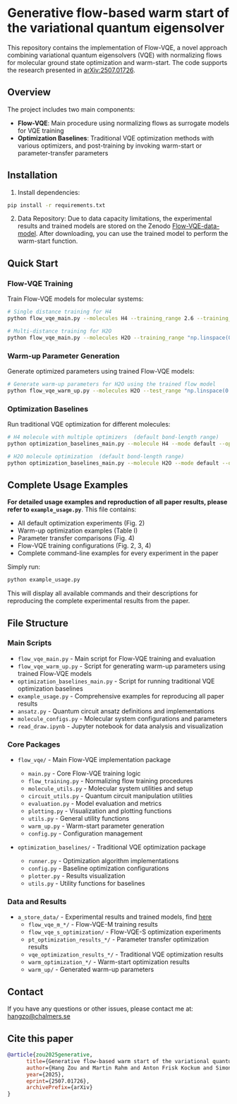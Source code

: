 # Generative flow-based warm start of the variational quantum eigensolver

This repository contains the implementation of Flow-VQE, a novel approach combining variational quantum eigensolvers (VQE) with normalizing flows for molecular ground state optimization and warm-start. The code supports the research presented in [arXiv:2507.01726](https://arxiv.org/abs/2507.01726).

## Overview

The project includes two main components:
- **Flow-VQE**: Main procedure using normalizing flows as surrogate models for VQE training
- **Optimization Baselines**: Traditional VQE optimization methods with various optimizers, and post-training by invoking warm-start or parameter-transfer parameters

## Installation

1. Install dependencies:
```bash
pip install -r requirements.txt
```
2. Data Repository: Due to data capacity limitations, the experimental results and trained models are stored on the Zenodo [Flow-VQE-data-model](https://doi.org/10.5281/zenodo.17278313). After downloading, you can use the trained model to perform the warm-start function.

## Quick Start

### Flow-VQE Training

Train Flow-VQE models for molecular systems:

```bash
# Single distance training for H4
python flow_vqe_main.py --molecules H4 --training_range 2.6 --training_mode single --n_flows 7  --n_epochs 3001

# Multi-distance training for H2O 
python flow_vqe_main.py --molecules H2O --training_range "np.linspace(0.8, 1.8, 6)" --training_mode multi --n_epochs 5001 
```

### Warm-up Parameter Generation

Generate optimized parameters using trained Flow-VQE models:

```bash
# Generate warm-up parameters for H2O using the trained flow model 
python flow_vqe_warm_up.py --molecules H2O --test_range "np.linspace(0.75, 1.9, 50)"
```

### Optimization Baselines

Run traditional VQE optimization for different molecules:

```bash
# H4 molecule with multiple optimizers  (default bond-length range)
python optimization_baselines_main.py --molecule H4 --mode default --optimizers ADAM GD QNSPSA

# H2O molecule optimization  (default bond-length range)
python optimization_baselines_main.py --molecule H2O --mode default --optimizers ADAM GD QNSPSA
```
 
## Complete Usage Examples

**For detailed usage examples and reproduction of all paper results, please refer to `example_usage.py`**. This file contains:

- All default optimization experiments (Fig. 2)
- Warm-up optimization examples (Table I) 
- Parameter transfer comparisons (Fig. 4)
- Flow-VQE training configurations (Fig. 2, 3, 4)
- Complete command-line examples for every experiment in the paper

Simply run:
```bash
python example_usage.py
```

This will display all available commands and their descriptions for reproducing the complete experimental results from the paper.

## File Structure

### Main Scripts
- `flow_vqe_main.py` - Main script for Flow-VQE training and evaluation
- `flow_vqe_warm_up.py` - Script for generating warm-up parameters using trained Flow-VQE models
- `optimization_baselines_main.py` - Script for running traditional VQE optimization baselines
- `example_usage.py` - Comprehensive examples for reproducing all paper results
- `ansatz.py` - Quantum circuit ansatz definitions and implementations
- `molecule_configs.py` - Molecular system configurations and parameters
- `read_draw.ipynb` - Jupyter notebook for data analysis and visualization

### Core Packages
- `flow_vqe/` - Main Flow-VQE implementation package
  - `main.py` - Core Flow-VQE training logic
  - `flow_training.py` - Normalizing flow training procedures
  - `molecule_utils.py` - Molecular system utilities and setup
  - `circuit_utils.py` - Quantum circuit manipulation utilities
  - `evaluation.py` - Model evaluation and metrics
  - `plotting.py` - Visualization and plotting functions
  - `utils.py` - General utility functions
  - `warm_up.py` - Warm-start parameter generation
  - `config.py` - Configuration management

- `optimization_baselines/` - Traditional VQE optimization package
  - `runner.py` - Optimization algorithm implementations
  - `config.py` - Baseline optimization configurations
  - `plotter.py` - Results visualization
  - `utils.py` - Utility functions for baselines

### Data and Results 
- `a_store_data/` - Experimental results and trained models, find [here](https://drive.google.com/drive/folders/1mDTOIzxq2T6BhY_qCFSTw9EszD9fsJdH?usp=sharing)
  - `flow_vqe_m_*/` - Flow-VQE-M training results
  - `flow_vqe_s_optimization/` - Flow-VQE-S optimization experiments
  - `pt_optimization_results_*/` - Parameter transfer optimization results
  - `vqe_optimization_results_*/` - Traditional VQE optimization results
  - `warm_optimization_*/` - Warm-start optimization results
  - `warm_up/` - Generated warm-up parameters

## Contact

If you have any questions or other issues, please contact me at: hangzo@chalmers.se

## Cite this paper
```bibtex
@article{zou2025generative,
      title={Generative flow-based warm start of the variational quantum eigensolver}, 
      author={Hang Zou and Martin Rahm and Anton Frisk Kockum and Simon Olsson},
      year={2025},
      eprint={2507.01726},
      archivePrefix={arXiv}
}
```
